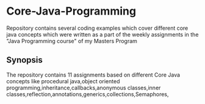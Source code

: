 # Core-Java-Programming
Repository contains several coding examples which cover different core java concepts which were written as a part of the weekly assignments in the "Java Programming course" of my Masters Program
## Synopsis
The repository contains 11 assignments based on different Core Java concepts like procedural java,object oriented programming,inheritance,callbacks,anonymous classes,inner classes,reflection,annotations,generics,collections,Semaphores,    
